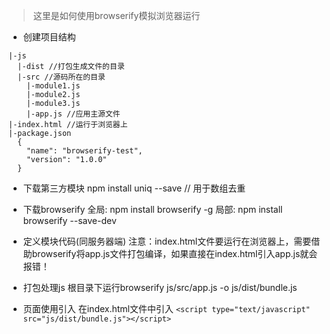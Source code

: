 > 这里是如何使用browserify模拟浏览器运行

- 创建项目结构

```
|-js
  |-dist //打包生成文件的目录
  |-src //源码所在的目录
    |-module1.js
    |-module2.js
    |-module3.js
    |-app.js //应用主源文件
|-index.html //运行于浏览器上
|-package.json
  {
    "name": "browserify-test",
    "version": "1.0.0"
  }
```
- 下载第三方模块
npm install uniq --save // 用于数组去重
- 下载browserify
全局: npm install browserify -g
局部: npm install browserify --save-dev

- 定义模块代码(同服务器端)
注意：index.html文件要运行在浏览器上，需要借助browserify将app.js文件打包编译，如果直接在index.html引入app.js就会报错！

- 打包处理js
根目录下运行browserify js/src/app.js -o js/dist/bundle.js

- 页面使用引入
在index.html文件中引入
`<script type="text/javascript" src="js/dist/bundle.js"></script>`
